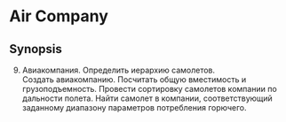 # Air Company

## Synopsis

9. Авиакомпания. 
Определить иерархию самолетов.   
Создать авиакомпанию.
Посчитать общую вместимость и грузоподъемность.
Провести сортировку самолетов компании по дальности полета.
Найти самолет в компании, соответствующий заданному диапазону параметров потребления горючего.